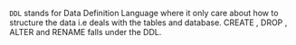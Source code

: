 `DDL` stands for Data Definition Language where it only care about how to structure the data i.e deals with the tables and database. CREATE , DROP , ALTER and RENAME falls under the DDL. 

